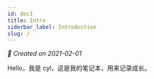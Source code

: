 ```yaml
---
id: doc1
title: Intro
siderbar_label: Introduction
slug: /
---
```

*📅 Created on 2021-02-01*

Hello，我是 cyl，这是我的笔记本，用来记录成长。